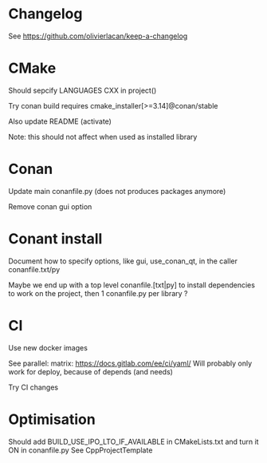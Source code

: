 
# Changelog

See https://github.com/olivierlacan/keep-a-changelog

# CMake

Should sepcify LANGUAGES CXX in project()

Try conan build requires
cmake_installer[>=3.14]@conan/stable

Also update README (activate)

Note: this should not affect when used as installed library

# Conan

Update main conanfile.py
(does not produces packages anymore)

Remove conan gui option

# Conant install

Document how to specify options,
like gui, use_conan_qt,
in the caller conanfile.txt/py

Maybe we end up with a top level conanfile.[txt|py]
to install dependencies to work on the project,
then 1 conanfile.py per library ?

# CI

Use new docker images

See parallel:
    matrix:
    https://docs.gitlab.com/ee/ci/yaml/
Will probably only work for deploy, because of depends (and needs)

Try CI changes

# Optimisation

Should add BUILD_USE_IPO_LTO_IF_AVAILABLE in CMakeLists.txt and turn it ON in conanfile.py
See CppProjectTemplate
